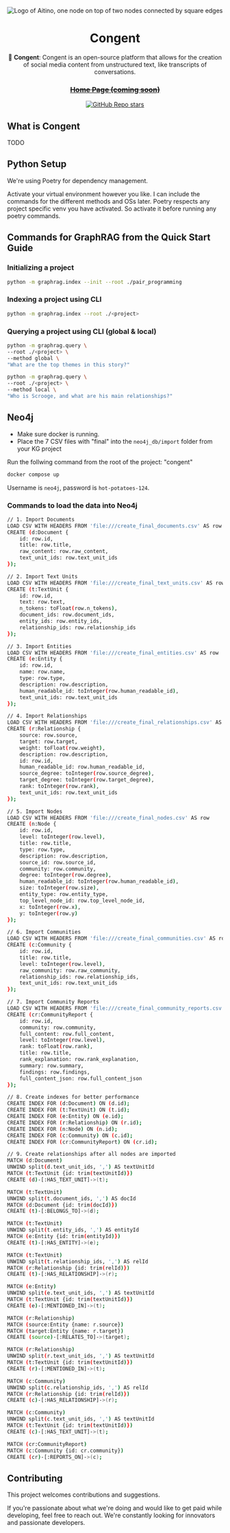 <div align="center">

![Logo of Aitino, one node on top of two nodes connected by square edges](./favicon.png)

# **Congent**

🤖 **Congent**: Congent is an open-source platform that allows for the creation of social media content from unstructured text, like transcripts of conversations.

### ~~[Home Page (coming soon)](https://congenti.no)~~

[![GitHub Repo stars](https://img.shields.io/github/stars/startino/congent)](https://github.com/startino/congent)

</div>

## What is Congent
TODO

## Python Setup

We're using Poetry for dependency management.

Activate your virtual environment however you like.
I can include the commands for the different methods and OSs later.
Poetry respects any project specific venv you have activated.
So activate it before running any poetry commands.

## Commands for GraphRAG from the Quick Start Guide

### Initializing a project

```bash
python -m graphrag.index --init --root ./pair_programming
```

### Indexing a project using CLI

```bash
python -m graphrag.index --root ./<project>
```

### Querying a project using CLI (global & local)

```bash
python -m graphrag.query \
--root ./<project> \
--method global \
"What are the top themes in this story?"

python -m graphrag.query \
--root ./<project> \
--method local \
"Who is Scrooge, and what are his main relationships?"
```

## Neo4j

- Make sure docker is running.
- Place the 7 CSV files with "final" into the `neo4j_db/import` folder from your
KG project

Run the follwing command from the root of the project: "congent"
```bash
docker compose up
```

Username is `neo4j`, password is `hot-potatoes-124`.

### Commands to load the data into Neo4j

```bash
// 1. Import Documents
LOAD CSV WITH HEADERS FROM 'file:///create_final_documents.csv' AS row
CREATE (d:Document {
    id: row.id,
    title: row.title,
    raw_content: row.raw_content,
    text_unit_ids: row.text_unit_ids
});

// 2. Import Text Units
LOAD CSV WITH HEADERS FROM 'file:///create_final_text_units.csv' AS row
CREATE (t:TextUnit {
    id: row.id,
    text: row.text,
    n_tokens: toFloat(row.n_tokens),
    document_ids: row.document_ids,
    entity_ids: row.entity_ids,
    relationship_ids: row.relationship_ids
});

// 3. Import Entities
LOAD CSV WITH HEADERS FROM 'file:///create_final_entities.csv' AS row
CREATE (e:Entity {
    id: row.id,
    name: row.name,
    type: row.type,
    description: row.description,
    human_readable_id: toInteger(row.human_readable_id),
    text_unit_ids: row.text_unit_ids
});

// 4. Import Relationships
LOAD CSV WITH HEADERS FROM 'file:///create_final_relationships.csv' AS row
CREATE (r:Relationship {
    source: row.source,
    target: row.target,
    weight: toFloat(row.weight),
    description: row.description,
    id: row.id,
    human_readable_id: row.human_readable_id,
    source_degree: toInteger(row.source_degree),
    target_degree: toInteger(row.target_degree),
    rank: toInteger(row.rank),
    text_unit_ids: row.text_unit_ids
});

// 5. Import Nodes
LOAD CSV WITH HEADERS FROM 'file:///create_final_nodes.csv' AS row
CREATE (n:Node {
    id: row.id,
    level: toInteger(row.level),
    title: row.title,
    type: row.type,
    description: row.description,
    source_id: row.source_id,
    community: row.community,
    degree: toInteger(row.degree),
    human_readable_id: toInteger(row.human_readable_id),
    size: toInteger(row.size),
    entity_type: row.entity_type,
    top_level_node_id: row.top_level_node_id,
    x: toInteger(row.x),
    y: toInteger(row.y)
});

// 6. Import Communities
LOAD CSV WITH HEADERS FROM 'file:///create_final_communities.csv' AS row
CREATE (c:Community {
    id: row.id,
    title: row.title,
    level: toInteger(row.level),
    raw_community: row.raw_community,
    relationship_ids: row.relationship_ids,
    text_unit_ids: row.text_unit_ids
});

// 7. Import Community Reports
LOAD CSV WITH HEADERS FROM 'file:///create_final_community_reports.csv' AS row
CREATE (cr:CommunityReport {
    id: row.id,
    community: row.community,
    full_content: row.full_content,
    level: toInteger(row.level),
    rank: toFloat(row.rank),
    title: row.title,
    rank_explanation: row.rank_explanation,
    summary: row.summary,
    findings: row.findings,
    full_content_json: row.full_content_json
});

// 8. Create indexes for better performance
CREATE INDEX FOR (d:Document) ON (d.id);
CREATE INDEX FOR (t:TextUnit) ON (t.id);
CREATE INDEX FOR (e:Entity) ON (e.id);
CREATE INDEX FOR (r:Relationship) ON (r.id);
CREATE INDEX FOR (n:Node) ON (n.id);
CREATE INDEX FOR (c:Community) ON (c.id);
CREATE INDEX FOR (cr:CommunityReport) ON (cr.id);

// 9. Create relationships after all nodes are imported
MATCH (d:Document)
UNWIND split(d.text_unit_ids, ',') AS textUnitId
MATCH (t:TextUnit {id: trim(textUnitId)})
CREATE (d)-[:HAS_TEXT_UNIT]->(t);

MATCH (t:TextUnit)
UNWIND split(t.document_ids, ',') AS docId
MATCH (d:Document {id: trim(docId)})
CREATE (t)-[:BELONGS_TO]->(d);

MATCH (t:TextUnit)
UNWIND split(t.entity_ids, ',') AS entityId
MATCH (e:Entity {id: trim(entityId)})
CREATE (t)-[:HAS_ENTITY]->(e);

MATCH (t:TextUnit)
UNWIND split(t.relationship_ids, ',') AS relId
MATCH (r:Relationship {id: trim(relId)})
CREATE (t)-[:HAS_RELATIONSHIP]->(r);

MATCH (e:Entity)
UNWIND split(e.text_unit_ids, ',') AS textUnitId
MATCH (t:TextUnit {id: trim(textUnitId)})
CREATE (e)-[:MENTIONED_IN]->(t);

MATCH (r:Relationship)
MATCH (source:Entity {name: r.source})
MATCH (target:Entity {name: r.target})
CREATE (source)-[:RELATES_TO]->(target);

MATCH (r:Relationship)
UNWIND split(r.text_unit_ids, ',') AS textUnitId
MATCH (t:TextUnit {id: trim(textUnitId)})
CREATE (r)-[:MENTIONED_IN]->(t);

MATCH (c:Community)
UNWIND split(c.relationship_ids, ',') AS relId
MATCH (r:Relationship {id: trim(relId)})
CREATE (c)-[:HAS_RELATIONSHIP]->(r);

MATCH (c:Community)
UNWIND split(c.text_unit_ids, ',') AS textUnitId
MATCH (t:TextUnit {id: trim(textUnitId)})
CREATE (c)-[:HAS_TEXT_UNIT]->(t);

MATCH (cr:CommunityReport)
MATCH (c:Community {id: cr.community})
CREATE (cr)-[:REPORTS_ON]->(c);
```

## Contributing
This project welcomes contributions and suggestions.

If you're passionate about what we're doing and would like to get paid while developing, feel free to reach out. We're constantly looking for innovators and passionate developers.
